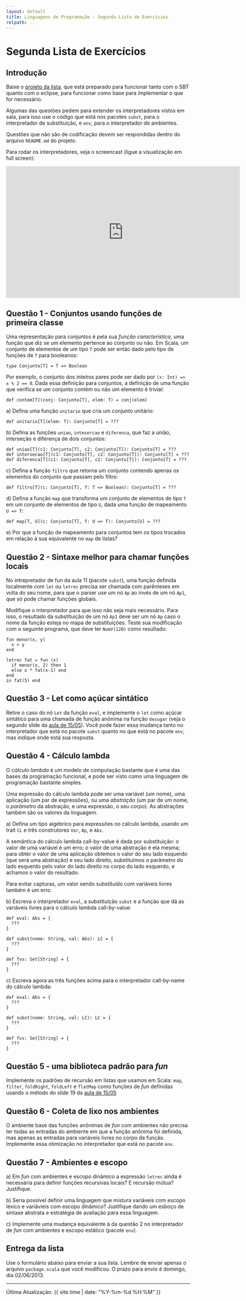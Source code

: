 ```yaml
---
layout: default
title: Linguagens de Programação - Segunda Lista de Exercícios
relpath: ..
---
```


Segunda Lista de Exercícios
===========================

Introdução
----------

Baixe o [projeto da lista](lista2.zip), que está preparado para funcionar tanto com o SBT quanto
com o eclipse, para funcionar como base para implementar o que for necessário.

Algumas das questões pedem para extender os interpretadores vistos em sala, para isso use o 
código que está nos pacotes `subst`, para o interpretador de substituição, e `env`,
para o interpretador de ambientes.

Questões que não são de codificação devem ser respondidas dentro do arquivo `README.md` do projeto.

Para rodar os interpretadores, veja o screencast (ligue a visualização em full screen):

<iframe width="640" height="360"
 src="http://www.youtube.com/embed/KNDWLPu0BxU?feature=player_detailpage" frameborder="0" allowfullscreen="1">
dummy
</iframe>

Questão 1 - Conjuntos usando funções de primeira classe
-------------------------------------------------------

Uma representação para conjuntos é pela sua *função característica*, uma função
que diz se um elemento pertence ao conjunto ou não. Em Scala, um conjunto de
elementos de um tipo `T` pode ser então dado pelo tipo de funções de `T` para
booleanos:

    type Conjunto[T] = T => Boolean

Por exemplo, o conjunto dos inteiros pares pode ser dado por `(x: Int) => x % 2 == 0`.
Dada essa definição para conjuntos, a definição de uma função que verifica se um
conjunto contém ou não um elemento é trivial:

    def contem[T](conj: Conjunto[T], elem: T) = conj(elem)

a) Defina uma função `unitario` que cria um conjunto unitário:

    def unitario[T](elem: T): Conjunto[T] = ???

b) Defina as funções `uniao`, `intesercao` e `diferenca`, que faz a união,
interseção e diferença de dois conjuntos:

    def uniao[T](c1: Conjunto[T], c2: Conjunto[T]): Conjunto[T] = ??? 	
    def intersecao[T](c1: Conjunto[T], c2: Conjunto[T]): Conjunto[T] = ??? 	
    def diferenca[T](c1: Conjunto[T], c2: Conjunto[T]): Conjunto[T] = ??? 

c) Defina a função `filtro` que retorna um conjunto contendo apenas os elementos do
conjunto que passam pelo filtro:

    def filtro[T](c: Conjunto[T], f: T => Boolean): Conjunto[T] = ???	

d) Defina a função `map` que transforma um conjunto de elementos de tipo `T` em um
conjunto de elementos de tipo `U`, dada uma função de mapeamento `U => T`:

    def map[T, U](c: Conjunto[T], f: U => T): Conjunto[U] = ???	

e) Por que a função de mapeamento para conjuntos tem os tipos trocados em relação à sua
equivalente no `map` de listas?
	
Questão 2 - Sintaxe melhor para chamar funções locais
-----------------------------------------------------

No intrepretador de fun da aula 11 (pacote `subst`), uma função definida localmente
com `let` ou `letrec` precisa ser chamada com parênteses em volta do seu nome, para que o
parser use um nó `Ap` ao invés de um nó `Ap1`, que só pode chamar funções globais.

Modifique o interpretador para que isso não seja mais necessário. Para isso, o resultado da
substituição de um nó `Ap1` deve ser um nó `Ap` caso o nome da função esteja no mapa de
substituições. Teste sua modificação com o seguinte programa, que deve ter `NumV(120)` como
resultado:

    fun menor(x, y)
	  x < y
	end
	
	letrec fat = fun (x)
	  if menor(x, 2) then 1
	  else x * fat(x-1) end
	end
	in fat(5) end

Questão 3 - Let como açúcar sintático
-------------------------------------

Retire o caso do nó `Let` da função `eval`, e implemente o `let` como açúcar sintático 
para uma chamada de função anônima na função `desugar` (veja o segundo slide da [aula de 15/05](Aula11.pdf)).
Você pode fazer essa mudança tanto no interpretador que está no pacote `subst` quanto no que
está no pacote `env`, mas indique onde está sua resposta.

Questão 4 - Cálculo lambda
--------------------------

O *cálculo lambda* é um modelo de computação bastante que é uma das bases da programação
funcional, e pode ser visto como uma linguagem de programação bastante simples.

Uma expressão do cálculo lambda pode ser uma variável (um nome), uma aplicação (um par de expressões),
ou uma *abstração* (um par de um nome, o *parâmetro* da abstração, e uma expressão, o seu *corpo*).
As abstrações também são os valores da linguagem.

a) Defina um tipo algébrico para expressões no cálculo lambda, usando um trait `CL` e três construtores
`Var`, `Ap`, e `Abs`.

A semântica do cálculo lambda call-by-value é dada por substituição: o valor de uma variável é um 
erro; o valor de uma abstração é ela mesma; para obter o valor de uma aplicação obtemos o valor do seu
lado esquerdo (que será uma abstração) e seu lado direito, substituímos o parâmetro do lado esquerdo pelo
valor do lado direito no corpo do lado esquerdo, e achamos o valor do resultado.

Para evitar capturas, um valor sendo substituído com variáveis livres também é um erro.

b) Escreva o interpretador `eval`, a substituição `subst` e a função que dá as variáveis
livres para o cálculo lambda call-by-value:

    def eval: Abs = {
      ???
	}	
    
	def subst(nome: String, val: Abs): LC = {
      ???
	}
	
	def fvs: Set[String] = {
	  ???
	}

c) Escreva agora as três funções acima para o interpretador call-by-name do cálculo lambda:

    def eval: Abs = {
      ???
	}
    
	def subst(nome: String, val: LC): LC = {
      ???
	}
	
	def fvs: Set[String] = {
	  ???
	}

Questão 5 - uma biblioteca padrão para *fun*
--------------------------------------------

Implemente os padrões de recursão em listas que usamos em Scala: `map`, `filter`,
`foldRight`, `foldLeft` e `flatMap` como funções de *fun* definidas usando o método
do slide 19 da [aula de 15/05](Aula11.pdf)

Questão 6 - Coleta de lixo nos ambientes
----------------------------------------

O ambiente base das funções anônimas de *fun* com ambientes não precisa ter todas
as entradas do ambiente em que a função anônima foi definida, mas apenas as entradas para
variáveis livres no corpo da função. Implemente essa otimização no interpretador que está
no pacote `env`.

Questão 7 - Ambientes e escopo
---------------------------------------

a) Em *fun* com ambientes e escopo dinâmico a expressão `letrec` ainda é necessária
para definir funções recursivas locais? E recursão mútua? Justifique.

b) Seria possível definir uma linguagem que mistura variáveis com escopo léxico e
variávieis com escopo dinâmico? Justifique dando um esboço de sintaxe abstrata e
estratégia de avaliação para essa linguagem.

c) Implemente uma mudança equivalente à da questão 2 no interpretador de *fun* com ambientes e escopo
estático (pacote `env`).

Entrega da lista
----------------

Use o formulário abaixo para enviar a sua lista. Lembre de enviar apenas o arquivo `package.scala` que
você modificou. O prazo para envio é domingo, dia 02/06/2013.

<script type="text/javascript" src="http://form.jotformz.com/jsform/31336195797667">
// dummy
</script>

* * * * *

Última Atualização: {{ site.time | date: "%Y-%m-%d %H:%M" }}

